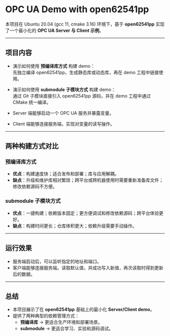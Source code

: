 # OPC UA Demo with open62541pp

本项目在 Ubuntu 20.04 (gcc 11, cmake 3.16) 环境下，基于 **open62541pp** 实现了一个最小化的 **OPC UA Server 与 Client 示例**。  

---

## 项目内容

- 演示如何使用 **预编译库方式** 构建 demo：  
  先独立编译 open62541pp，生成静态库或动态库，再在 demo 工程中链接使用。  

- 演示如何使用 **submodule 子模块方式** 构建 demo：  
  通过 Git 子模块直接引入 open62541pp 源码，并在 demo 工程中通过 CMake 统一编译。  

- Server 端能够启动一个 OPC UA 服务并暴露变量。  
- Client 端能够连接服务端，实现对变量的读写操作。  

---

## 两种构建方式对比

### 预编译库方式

- **优点**：构建速度快；适合发布和部署；库与应用解耦。  
- **缺点**：升级和维护库相对繁琐；跨平台或跨机器使用时需要重新准备库文件；修改依赖源码不方便。  

### submodule 子模块方式

- **优点**：一键构建；依赖版本固定；更方便调试和修改依赖源码；跨平台体验更好。  
- **缺点**：构建时间更长；仓库体积更大；依赖升级需要手动操作。  

---

## 运行效果

- 服务端启动后，可以监听指定的地址和端口。  
- 客户端能够连接服务端，读取默认值，并成功写入新值，再次读取时得到更新后的数据。  

---

## 总结

- 本项目展示了在 **open62541pp** 基础上的最小化 **Server/Client demo**。  
- 提供了两种典型的依赖管理方式：  
  - **预编译库** → 更适合生产环境和部署场景。  
  - **submodule** → 更适合学习、实验和源码调试。  